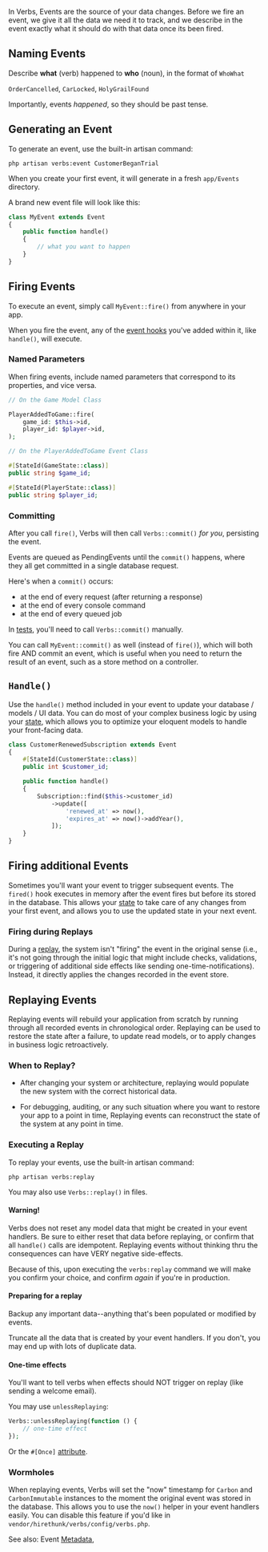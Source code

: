 In Verbs, Events are the source of your data changes. Before we fire an event, we give it all the data we need it to track, and we describe in the event exactly what it should do with that data once its been fired.

## Naming Events

Describe **what** (verb) happened to **who** (noun), in the format of `WhoWhat`

`OrderCancelled`, `CarLocked`, `HolyGrailFound`

Importantly, events _happened_, so they should be past tense.

## Generating an Event

To generate an event, use the built-in artisan command:

```shell
php artisan verbs:event CustomerBeganTrial
```

When you create your first event, it will generate in a fresh `app/Events` directory.

A brand new event file will look like this:

```php
class MyEvent extends Event
{
    public function handle()
    {
        // what you want to happen
    }
}
```

## Firing Events

To execute an event, simply call `MyEvent::fire()` from anywhere in your app.

When you fire the event, any of the [event hooks](/docs/technical/event-lifecycle) you've added within it, like `handle()`, will execute.

### Named Parameters

When firing events, include named parameters that correspond to its properties, and vice versa.

```php
// On the Game Model Class

PlayerAddedToGame::fire(
    game_id: $this->id,
    player_id: $player->id,
);

// On the PlayerAddedToGame Event Class

#[StateId(GameState::class)]
public string $game_id;

#[StateId(PlayerState::class)]
public string $player_id;
```

### Committing

After you call `fire()`, Verbs will then call `Verbs::commit()` _for you_, persisting the event.

Events are queued as PendingEvents until the `commit()` happens, where they all get committed in a single database request.

Here's when a `commit()` occurs:
- at the end of every request (after returning a response)
- at the end of every console command
- at the end of every queued job

In [tests](testing), you'll need to call `Verbs::commit()` manually.

You can call `MyEvent::commit()` as well (instead of `fire()`), which will both fire AND commit an event, which is useful when you need to return the result of an event, such as a store method on a controller.

## `Handle()`

Use the `handle()` method included in your event to update your database / models / UI data.
You can do most of your complex business logic by using your [state](/docs/techniques/state-first-development), which allows you to optimize your eloquent models to handle your front-facing data.

```php
class CustomerRenewedSubscription extends Event
{
    #[StateId(CustomerState::class)]
    public int $customer_id;

    public function handle()
    {
        Subscription::find($this->customer_id)
            ->update([
                'renewed_at' => now(),
                'expires_at' => now()->addYear(),
            ]);
    }
}
```

## Firing additional Events

Sometimes you'll want your event to trigger subsequent events. The `fired()` hook executes in memory after the event fires but before its stored in the database. This allows your [state](states) to take care of any changes from your first event, and allows you to use the updated state in your next event.

### Firing during Replays

During a [replay](#content-replaying-events), the system isn't "firing" the event in the original sense (i.e., it's not going through the initial logic that might include checks, validations, or triggering of additional side effects like sending one-time-notifications). Instead, it directly applies the changes recorded in the event store.

## Replaying Events

Replaying events will rebuild your application from scratch by running through all recorded events in chronological order. Replaying can be used to restore the state after a failure, to update read models, or to apply changes in business logic retroactively.

### When to Replay?

- After changing your system or architecture, replaying would populate the new system with the correct historical data.

- For debugging, auditing, or any such situation where you want to restore your app to a point in time, Replaying events can reconstruct the state of the system at any point in time.

### Executing a Replay

To replay your events, use the built-in artisan command:

```shell
php artisan verbs:replay
```

You may also use `Verbs::replay()` in files.

<!-- @todo syntax for replaying "up to a particular point" ? -->

#### Warning!

Verbs does not reset any model data that might be created in your event handlers.
Be sure to either reset that data before replaying, or confirm that all `handle()` calls are idempotent.
Replaying events without thinking thru the consequences can have VERY negative side-effects.

Because of this, upon executing the `verbs:replay` command we will make you confirm your choice, and confirm _again_ if you're in production.

#### Preparing for a replay

Backup any important data--anything that's been populated or modified by events.

Truncate all the data that is created by your event handlers. If you don't, you may end up with lots of duplicate data.

#### One-time effects

You'll want to tell verbs when effects should NOT trigger on replay (like sending a welcome email).

You may use `unlessReplaying`:

```php
Verbs::unlessReplaying(function () {
    // one-time effect
});
```

Or the `#[Once]` [attribute](/docs/technical/attributes#content-once).

### Wormholes

When replaying events, Verbs will set the "now" timestamp for `Carbon` and `CarbonImmutable` instances to the moment the original event was stored in the database. This allows you to use the `now()` helper in your event handlers easily. You can disable this feature if you'd like in `vendor/hirethunk/verbs/config/verbs.php`.

See also: Event [Metadata](technical/metadata),
